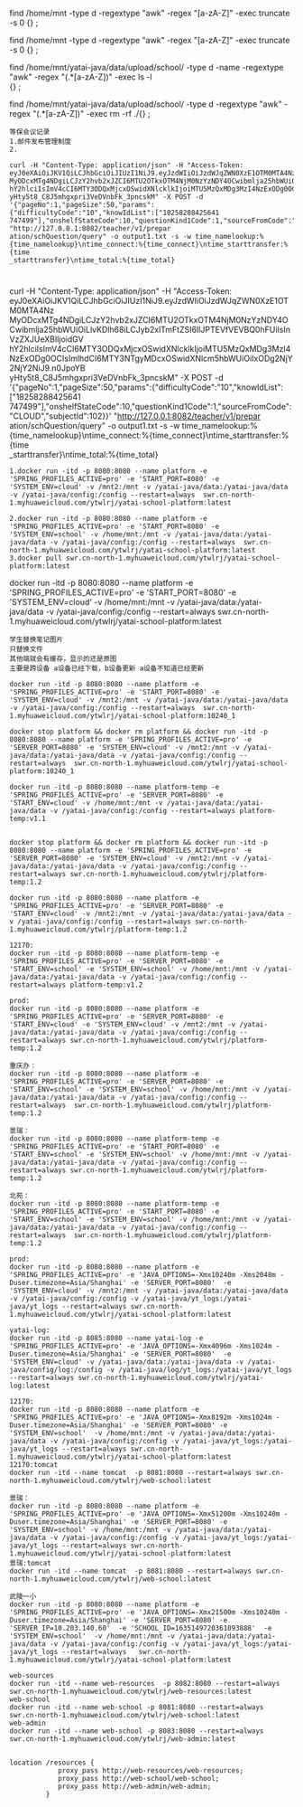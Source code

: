 find /home/mnt -type d -regextype "awk" -regex "[a-zA-Z]" -exec truncate -s 0 {} \;


find /home/mnt -type d -regextype "awk" -regex "[a-zA-Z]" -exec truncate -s 0 {} \;



find /home/mnt/yatai-java/data/upload/school/ -type d -name -regextype "awk" -regex "(.*[a-zA-Z])" -exec ls -l  
{} \;

find /home/mnt/yatai-java/data/upload/school/ -type d -regextype "awk" -regex "(.*[a-zA-Z])" -exec rm -rf ./{} \;



```
等保会议记录
1.邮件发布管理制度
2.

curl -H "Content-Type: application/json" -H "Access-Token: eyJ0eXAiOiJKV1QiLCJhbGciOiJIUzI1NiJ9.eyJzdWIiOiJzdWJqZWN0XzE1OTM0MTA4Nz  
MyODcxMTg4NDgiLCJzY2hvb2xJZCI6MTU2OTkxOTM4NjM0NzYzNDY4OCwibmlja25hbWUiOiLlvKDlh68iLCJyb2xlTmFtZSI6IlJPTEVfVEVBQ0hFUiIsInVzZXJUeXBlIjoidGV  
hY2hlciIsImV4cCI6MTY3ODQxMjcxOSwidXNlcklkIjoiMTU5MzQxMDg3MzI4NzExODg0OCIsImlhdCI6MTY3NTgyMDcxOSwidXNlcm5hbWUiOiIxODg2NjY2NjY2NiJ9.n0JpoYB  
yHty5t8_C8J5mhgxpri3VeDVnbFk_3pncskM" -X POST -d '{"pageNo":1,"pageSize":50,"params":{"difficultyCode":"10","knowIdList":["18258288425641  
747499"],"onshelfStateCode":10,"questionKind1Code":1,"sourceFromCode":"CLOUD","subjectId":102}}' "http://127.0.0.1:8082/teacher/v1/prepar  
ation/schQuestion/query" -o output1.txt -s -w time_namelookup:%{time_namelookup}\ntime_connect:%{time_connect}\ntime_starttransfer:%{time  
_starttransfer}\ntime_total:%{time_total}
```

# 

curl -H "Content-Type: application/json" -H "Access-Token: eyJ0eXAiOiJKV1QiLCJhbGciOiJIUzI1NiJ9.eyJzdWIiOiJzdWJqZWN0XzE1OTM0MTA4Nz  
MyODcxMTg4NDgiLCJzY2hvb2xJZCI6MTU2OTkxOTM4NjM0NzYzNDY4OCwibmlja25hbWUiOiLlvKDlh68iLCJyb2xlTmFtZSI6IlJPTEVfVEVBQ0hFUiIsInVzZXJUeXBlIjoidGV  
hY2hlciIsImV4cCI6MTY3ODQxMjcxOSwidXNlcklkIjoiMTU5MzQxMDg3MzI4NzExODg0OCIsImlhdCI6MTY3NTgyMDcxOSwidXNlcm5hbWUiOiIxODg2NjY2NjY2NiJ9.n0JpoYB  
yHty5t8_C8J5mhgxpri3VeDVnbFk_3pncskM" -X POST -d '{"pageNo":1,"pageSize":50,"params":{"difficultyCode":"10","knowIdList":["18258288425641  
747499"],"onshelfStateCode":10,"questionKind1Code":1,"sourceFromCode":"CLOUD","subjectId":102}}' "http://127.0.0.1:8082/teacher/v1/prepar  
ation/schQuestion/query" -o output1.txt -s -w time_namelookup:%{time_namelookup}\ntime_connect:%{time_connect}\ntime_starttransfer:%{time  
_starttransfer}\ntime_total:%{time_total}

```
1.docker run -itd -p 8080:8080 --name platform -e 'SPRING_PROFILES_ACTIVE=pro' -e 'START_PORT=8080' -e 'SYSTEM_ENV=cloud' -v /mnt2:/mnt -v /yatai-java/data:/yatai-java/data -v /yatai-java/config:/config --restart=always  swr.cn-north-1.myhuaweicloud.com/ytwlrj/yatai-school-platform:latest

2.docker run -itd -p 8080:8080 --name platform -e 'SPRING_PROFILES_ACTIVE=pro' -e 'START_PORT=8080' -e 'SYSTEM_ENV=school' -v /home/mnt:/mnt -v /yatai-java/data:/yatai-java/data -v /yatai-java/config:/config --restart=always  swr.cn-north-1.myhuaweicloud.com/ytwlrj/yatai-school-platform:latest
3.docker pull swr.cn-north-1.myhuaweicloud.com/ytwlrj/yatai-school-platform:latest
```
docker run -itd -p 8080:8080 --name platform -e 'SPRING_PROFILES_ACTIVE=pro' -e 'START_PORT=8080' -e 'SYSTEM_ENV=cloud' -v /home/mnt:/mnt -v /yatai-java/data:/yatai-java/data -v /yatai-java/config:/config --restart=always  swr.cn-north-1.myhuaweicloud.com/ytwlrj/yatai-school-platform:latest

```
学生替换笔记图片
只替换文件
其他端就会有缓存，显示的还是原图
主要是跨设备 a设备已经下载，b设备更新 a设备不知道已经更新
```


```
docker run -itd -p 8080:8080 --name platform -e 'SPRING_PROFILES_ACTIVE=pro' -e 'START_PORT=8080' -e 'SYSTEM_ENV=cloud' -v /mnt2:/mnt -v /yatai-java/data:/yatai-java/data -v /yatai-java/config:/config --restart=always  swr.cn-north-1.myhuaweicloud.com/ytwlrj/yatai-school-platform:10240_1

docker stop platform && docker rm platform && docker run -itd -p 8080:8080 --name platform -e 'SPRING_PROFILES_ACTIVE=pro' -e 'SERVER_PORT=8080' -e 'SYSTEM_ENV=cloud' -v /mnt2:/mnt -v /yatai-java/data:/yatai-java/data -v /yatai-java/config:/config --restart=always  swr.cn-north-1.myhuaweicloud.com/ytwlrj/yatai-school-platform:10240_1

docker run -itd -p 8080:8080 --name platform-temp -e 'SPRING_PROFILES_ACTIVE=pro' -e 'SERVER_PORT=8080' -e 'START_ENV=cloud' -v /home/mnt:/mnt -v /yatai-java/data:/yatai-java/data -v /yatai-java/config:/config --restart=always platform-temp:v1.1


docker stop platform && docker rm platform && docker run -itd -p 8080:8080 --name platform -e 'SPRING_PROFILES_ACTIVE=pro' -e 'SERVER_PORT=8080' -e 'SYSTEM_ENV=cloud' -v /mnt2:/mnt -v /yatai-java/data:/yatai-java/data -v /yatai-java/config:/config --restart=always swr.cn-north-1.myhuaweicloud.com/ytwlrj/platform-temp:1.2
```

```
docker run -itd -p 8080:8080 --name platform -e 'SPRING_PROFILES_ACTIVE=pro' -e 'SERVER_PORT=8080' -e 'START_ENV=cloud' -v /mnt2:/mnt -v /yatai-java/data:/yatai-java/data -v /yatai-java/config:/config --restart=always swr.cn-north-1.myhuaweicloud.com/ytwlrj/platform-temp:1.2
```


```
12170:
docker run -itd -p 8080:8080 --name platform-temp -e 'SPRING_PROFILES_ACTIVE=pro' -e 'SERVER_PORT=8080' -e 'START_ENV=school' -e 'SYSTEM_ENV=school' -v /home/mnt:/mnt -v /yatai-java/data:/yatai-java/data -v /yatai-java/config:/config --restart=always platform-temp:v1.2

prod:
docker run -itd -p 8080:8080 --name platform -e 'SPRING_PROFILES_ACTIVE=pro' -e 'SERVER_PORT=8080' -e 'START_ENV=cloud' -e 'SYSTEM_ENV=cloud' -v /mnt2:/mnt -v /yatai-java/data:/yatai-java/data -v /yatai-java/config:/config --restart=always swr.cn-north-1.myhuaweicloud.com/ytwlrj/platform-temp:1.2

重庆办：
docker run -itd -p 8080:8080 --name platform -e 'SPRING_PROFILES_ACTIVE=pro' -e 'SERVER_PORT=8080' -e 'START_ENV=school' -e 'SYSTEM_ENV=school' -v /home/mnt:/mnt -v /yatai-java/data:/yatai-java/data -v /yatai-java/config:/config --restart=always  swr.cn-north-1.myhuaweicloud.com/ytwlrj/platform-temp:1.2

景瑞：
docker run -itd -p 8080:8080 --name platform-temp -e 'SPRING_PROFILES_ACTIVE=pro' -e 'START_PORT=8080' -e 'START_ENV=school' -e 'SYSTEM_ENV=school' -v /home/mnt:/mnt -v /yatai-java/data:/yatai-java/data -v /yatai-java/config:/config --restart=always swr.cn-north-1.myhuaweicloud.com/ytwlrj/platform-temp:1.2

北苑：
docker run -itd -p 8080:8080 --name platform-temp -e 'SPRING_PROFILES_ACTIVE=pro' -e 'START_PORT=8080' -e 'START_ENV=school' -e 'SYSTEM_ENV=school' -v /home/mnt:/mnt -v /yatai-java/data:/yatai-java/data -v /yatai-java/config:/config --restart=always  swr.cn-north-1.myhuaweicloud.com/ytwlrj/platform-temp:1.2
```


```
prod:
docker run -itd -p 8080:8080 --name platform -e 'SPRING_PROFILES_ACTIVE=pro' -e 'JAVA_OPTIONS=-Xmx10240m -Xms2048m -Duser.timezone=Asia/Shanghai' -e 'SERVER_PORT=8080'  -e 'SYSTEM_ENV=cloud' -v /mnt2:/mnt -v /yatai-java/data:/yatai-java/data -v /yatai-java/config:/config -v /yatai-java/yt_logs:/yatai-java/yt_logs --restart=always swr.cn-north-1.myhuaweicloud.com/ytwlrj/yatai-school-platform:latest

yatai-log:
docker run -itd -p 8085:8080 --name yatai-log -e 'SPRING_PROFILES_ACTIVE=pro' -e 'JAVA_OPTIONS=-Xmx4096m -Xms1024m -Duser.timezone=Asia/Shanghai' -e 'SERVER_PORT=8080'  -e 'SYSTEM_ENV=cloud' -v /yatai-java/data:/yatai-java/data -v /yatai-java/config/log:/config -v /yatai-java/log/yt_logs:/yatai-java/yt_logs --restart=always swr.cn-north-1.myhuaweicloud.com/ytwlrj/yatai-log:latest

12170:
docker run -itd -p 8080:8080 --name platform -e 'SPRING_PROFILES_ACTIVE=pro' -e 'JAVA_OPTIONS=-Xmx8192m -Xms1024m -Duser.timezone=Asia/Shanghai' -e 'SERVER_PORT=8080' -e 'SYSTEM_ENV=school'  -v /home/mnt:/mnt -v /yatai-java/data:/yatai-java/data -v /yatai-java/config:/config -v /yatai-java/yt_logs:/yatai-java/yt_logs --restart=always swr.cn-north-1.myhuaweicloud.com/ytwlrj/yatai-school-platform:latest
12170:tomcat
docker run -itd --name tomcat  -p 8081:8080 --restart=always swr.cn-north-1.myhuaweicloud.com/ytwlrj/web-school:latest

景瑞：
docker run -itd -p 8080:8080 --name platform -e 'SPRING_PROFILES_ACTIVE=pro' -e 'JAVA_OPTIONS=-Xmx51200m -Xms10240m -Duser.timezone=Asia/Shanghai' -e 'SERVER_PORT=8080' -e 'SYSTEM_ENV=school' -v /home/mnt:/mnt -v /yatai-java/data:/yatai-java/data -v /yatai-java/config:/config -v /yatai-java/yt_logs:/yatai-java/yt_logs --restart=always swr.cn-north-1.myhuaweicloud.com/ytwlrj/yatai-school-platform:latest
景瑞:tomcat
docker run -itd --name tomcat  -p 8081:8080 --restart=always swr.cn-north-1.myhuaweicloud.com/ytwlrj/web-school:latest

武陵一小
docker run -itd -p 8080:8080 --name platform -e 'SPRING_PROFILES_ACTIVE=pro' -e 'JAVA_OPTIONS=-Xmx21500m -Xms10240m -Duser.timezone=Asia/Shanghai' -e 'SERVER_PORT=8080' -e 'SERVER_IP=10.203.140.60'  -e 'SCHOOL_ID=1635149720361893888'  -e 'SYSTEM_ENV=school'  -v /home/mnt:/mnt -v /yatai-java/data:/yatai-java/data -v /yatai-java/config:/config -v /yatai-java/yt_logs:/yatai-java/yt_logs --restart=always   swr.cn-north-1.myhuaweicloud.com/ytwlrj/yatai-school-platform:latest

```


```
web-sources
docker run -itd --name web-resources  -p 8082:8080 --restart=always swr.cn-north-1.myhuaweicloud.com/ytwlrj/web-resources:latest
web-school
docker run -itd --name web-school -p 8081:8080 --restart=always swr.cn-north-1.myhuaweicloud.com/ytwlrj/web-school:latest
web-admin
docker run -itd --name web-school -p 8083:8080 --restart=always swr.cn-north-1.myhuaweicloud.com/ytwlrj/web-admin:latest


location /resources {
            proxy_pass http://web-resources/web-resources;
            proxy_pass http://web-school/web-school;
            proxy_pass http://web-admin/web-admin;
         }
```
<!--stackedit_data:
eyJoaXN0b3J5IjpbNTM5MDA1MzgxLDExMDgyMTk5MTksODg3Mz
Y3NjExLC03NzQ5MDQyOCwtMTE1OTI5ODcxNSwtMTE1ODg0OTEz
MiwtMjEzMDUxODAzOCwtODk5MzkxMDA4LDEwNzQ4MzYyNTcsLT
ExNTA0OTQ3MzMsLTM5NTE1MDI0NiwzODU1MzAzNTgsLTExNjk1
MzQ5NSw4MDY3MTUzNywyMTM5MDkxMjA2LC0xNDI2MDQ3OTczLD
EyODY2OTYwMjMsLTY4NjkxNDE2NCwxNDI5NjE4NzAzLC0xNDcw
MTUxMDA0XX0=
-->